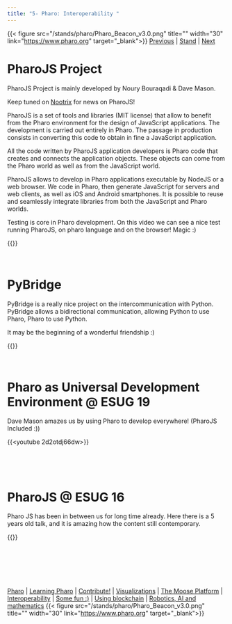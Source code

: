 ```yaml
---
title: "5- Pharo: Interoperability "
---
```


{{< figure src="/stands/pharo/Pharo_Beacon_v3.0.png" title="" width="30" link="https://www.pharo.org" target="_blank">}}
[Previous](/stands/pharo/pharo-software-analysis) | [Stand](/stands/pharo) | [Next](/stands/pharo/fun-with-pharo)

PharoJS Project
================


PharoJS Project is mainly developed by Noury Bouraqadi & Dave Mason. 

Keep tuned on [Nootrix](https://nootrix.com/) for news on PharoJS! 


PharoJS is a set of tools and libraries (MIT license) that allow to benefit from the Pharo environment for the design of JavaScript applications. The development is carried out entirely in Pharo. The passage in production consists in converting this code to obtain in fine a JavaScript application.

All the code written by PharoJS application developers is Pharo code that creates and connects the application objects. These objects can come from the Pharo world as well as from the JavaScript world.

PharoJS allows to develop in Pharo applications executable by NodeJS or a web browser. We code in Pharo, then generate JavaScript for servers and web clients, as well as iOS and Android smartphones. It is possible to reuse and seamlessly integrate libraries from both the JavaScript and Pharo worlds.


Testing is core in Pharo development. 
On this video we can see a nice test running PharoJS, on pharo language and on the browser! Magic :)



{{<youtube tGP4FTij5q8>}}





​​​​​





PyBridge
========

PyBridge is a really nice project on the intercommunication with Python. 
PyBridge allows a bidirectional communication, allowing Python to use Pharo, Pharo to use Python. 

It may be the beginning of a wonderful friendship :)


{{<youtube EbG9TlLncAA>}}


​​​​​

Pharo as Universal Development Environment @ ESUG 19
===================================================
Dave Mason amazes us by using Pharo to develop everywhere! (PharoJS Included :)) 




{{<youtube 2d2otdj66dw>}}





​​​​​





​​​​​

PharoJS @ ESUG 16
=================

Pharo JS has been in between us for long time already. 
Here there is a 5 years old talk, and it is amazing how the content still contemporary. 




{{<youtube nmRPSb0t9lw>}}
	

	






​​​​​

​​​​​


​​​​​




[Pharo](/stands/pharo/pharo) 
| [Learning Pharo](/stands/pharo/learning-pharo) 
| [Contribute!](/stands/pharo/contribute-pharo)
| [Visualizations](/stands/pharo/visualfwk)
| [The Moose Platform](/stands/pharo/pharo-software-analysis)
| [Interoperability](/stands/pharo/pharojs)
| [Some fun :)](/stands/pharo/fun-with-pharo)
| [Using blockchain](/stands/pharo/pharo-blockchain)
| [Robotics, AI and mathematics](/stands/pharo/pharo-robotics)
{{< figure src="/stands/pharo/Pharo_Beacon_v3.0.png" title="" width="30" link="https://www.pharo.org" target="_blank">}}